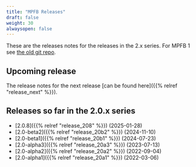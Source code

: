 ```yaml
---
title: "MPFB Releases"
draft: false
weight: 30
alwaysopen: false
---
```


These are the releases notes for the releases in the 2.x series. For MPFB 1 see [the old git repo](https://github.com/makehumancommunity/makehuman-plugin-for-blender).

## Upcoming release

The release notes for the next release [can be found here]({{% relref "release_next" %}}).

## Releases so far in the 2.0.x series

* [2.0.8]({{% relref "release_208" %}}) (2025-01-28)
* [2.0-beta2]({{% relref "release_20b2" %}}) (2024-11-10)
* [2.0-beta1]({{% relref "release_20b1" %}}) (2024-07-23)
* [2.0-alpha3]({{% relref "release_20a3" %}}) (2023-07-13)
* [2.0-alpha2]({{% relref "release_20a2" %}}) (2022-09-04)
* [2.0-alpha1]({{% relref "release_20a1" %}}) (2022-03-06)
